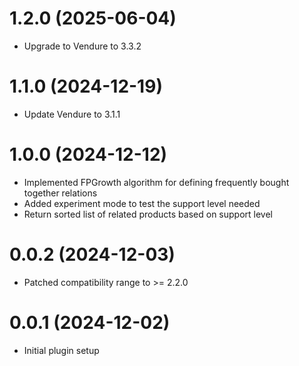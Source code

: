 # 1.2.0 (2025-06-04)

- Upgrade to Vendure to 3.3.2

# 1.1.0 (2024-12-19)

- Update Vendure to 3.1.1

# 1.0.0 (2024-12-12)

- Implemented FPGrowth algorithm for defining frequently bought together relations
- Added experiment mode to test the support level needed
- Return sorted list of related products based on support level

# 0.0.2 (2024-12-03)

- Patched compatibility range to >= 2.2.0

# 0.0.1 (2024-12-02)

- Initial plugin setup
